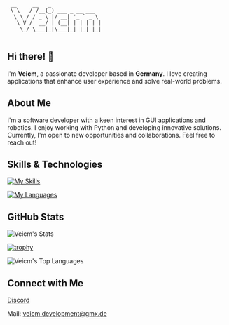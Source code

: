 ```
 __     __   _                
 \ \   / /__(_) ___ _ __ ___  
  \ \ / / _ \ |/ __| '_ ` _ \ 
   \ V /  __/ | (__| | | | | |
    \_/ \___|_|\___|_| |_| |_|
                              
```

## Hi there! 👋

I'm **Veicm**, a passionate developer based in **Germany**. I love creating applications that enhance user experience and solve real-world problems.

## About Me

I'm a software developer with a keen interest in GUI applications and robotics. I enjoy working with Python and developing innovative solutions. Currently, I'm open to new opportunities and collaborations. Feel free to reach out!

## Skills & Technologies
[![My Skills](https://skillicons.dev/icons?i=git,github,arch,linux)](https://skillicons.dev)

[![My Languages](https://skillicons.dev/icons?i=python,html,css,bash)](https://skillicons.dev)

## GitHub Stats

![Veicm's Stats](https://github-readme-stats.vercel.app/api?username=Veicm&theme=gruvbox&show_icons=true&hide_border=true&count_private=false)

[![trophy](https://github-profile-trophy.vercel.app/?username=veicm&theme=gruvbox&no-bg=true&no-frame=true)](https://github.com/ryo-ma/github-profile-trophy)

![Veicm's Top Languages](https://github-readme-stats.vercel.app/api/top-langs/?username=Veicm&theme=gruvbox&show_icons=true&hide_border=true&layout=compact)

## Connect with Me

[Discord](https://discord.gg/2EVDtVZbPY)

Mail: <veicm.development@gmx.de>
